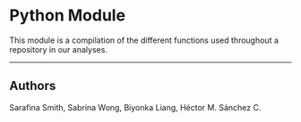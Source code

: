 # Python Module

This module is a compilation of the different functions used throughout a repository in our analyses.

<hr>


## Authors

Sarafina Smith, Sabrina Wong, Biyonka Liang, Héctor M. Sánchez C.
